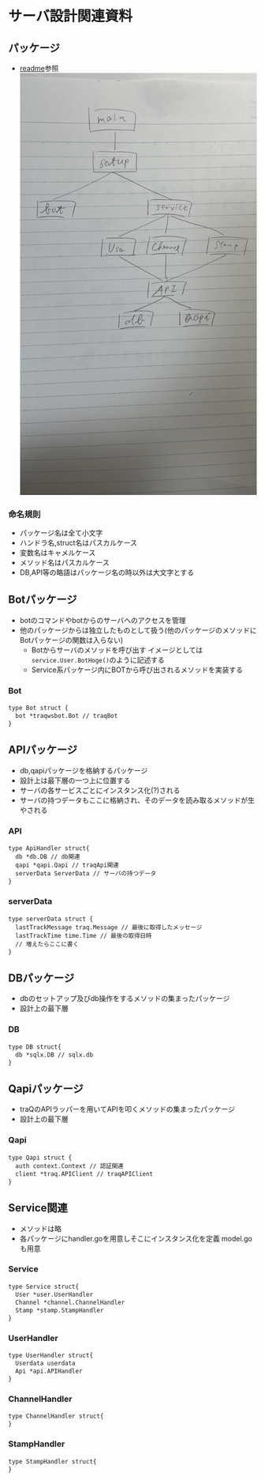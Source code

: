 # サーバ設計関連資料

## パッケージ
- [readme](../README.md)参照
![](../IMG_7693.jpeg)

### 命名規則
- パッケージ名は全て小文字
- ハンドラ名,struct名はパスカルケース
- 変数名はキャメルケース
- メソッド名はパスカルケース
- DB,API等の略語はパッケージ名の時以外は大文字とする

## Botパッケージ
- botのコマンドやbotからのサーバへのアクセスを管理
- 他のパッケージからは独立したものとして扱う(他のパッケージのメソッドにBotパッケージの関数は入らない)
  - Botからサーバのメソッドを呼び出す イメージとしては`service.User.BotHoge()`のように記述する
  - Service系パッケージ内にBOTから呼び出されるメソッドを実装する

### Bot
```
type Bot struct {
  bot *traqwsbot.Bot // traqBot
}
```

## APIパッケージ
- db,qapiパッケージを格納するパッケージ
- 設計上は最下層の一つ上に位置する
- サーバの各サービスごとにインスタンス化(?)される
- サーバの持つデータもここに格納され、そのデータを読み取るメソッドが生やされる

### API
```
type ApiHandler struct{
  db *db.DB // db関連
  qapi *qapi.Qapi // traqApi関連
  serverData ServerData // サーバの持つデータ
}
```

### serverData
```
type serverData struct {
  lastTrackMessage traq.Message // 最後に取得したメッセージ
  lastTrackTime time.Time // 最後の取得日時
  // 増えたらここに書く
}
```

## DBパッケージ
- dbのセットアップ及びdb操作をするメソッドの集まったパッケージ
- 設計上の最下層

### DB
```
type DB struct{
  db *sqlx.DB // sqlx.db
}
```

## Qapiパッケージ
- traQのAPIラッパーを用いてAPIを叩くメソッドの集まったパッケージ
- 設計上の最下層

### Qapi
```
type Qapi struct {
  auth context.Context // 認証関連
  client *traq.APIClient // traqAPIClient
}
```



## Service関連
- メソッドは略
- 各パッケージにhandler.goを用意しそこにインスタンス化を定義 model.goも用意

### Service
```
type Service struct{
  User *user.UserHandler
  Channel *channel.ChannelHandler
  Stamp *stamp.StampHandler
}
```

### UserHandler
```
type UserHandler struct{
  Userdata userdata
  Api *api.APIHandler
}
```

### ChannelHandler
```
type ChannelHandler struct{
}
```

### StampHandler
```
type StampHandler struct{
}
```





